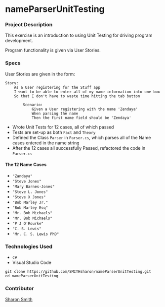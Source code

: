 # nameParserUnitTesting

### Project Description 

This exercise is an introduction to using Unit Testing for driving program development. 

Program functionality is given via User Stories.


### Specs
User Stories are given in the form:
```
Story:
    As a User registering for the Stuff app
    I want to be able to enter all of my name information into one box
    So that I don't have to waste time hitting the tab button

        Scenario:
            Given a User registering with the name 'Zendaya'
            When parsing the name
            Then the first name field should be 'Zendaya'
```

- Wrote Unit Tests for 12 cases, all of which passed
- Tests are set-up as both `Fact` and `Theory`
- Defined the Class `Parser` in `Parser.cs`, which parses all of the Name cases entered in the name string
- After the 12 cases all successfully Passed, refactored the code in `Parser.cs`

#### The 12 Name Cases
- `"Zandaya"`
- `"Steve Jones"`
- `"Mary Barnes-Jones"`
- `"Steve L. Jones"`
- `"Steve X Jones"`
- `"Bob Marley Jr."`
- `"Bob Marley Esq"`
- `"Mr. Bob Michaels"`
- `"Mr. Bob Michaels"`
- `"P J O'Rourke"`
- `"C. S. Lewis"`
- `"Mr. C. S. Lewis PhD"`


### Technologies Used
- `C#`
- Visual Studio Code


```
git clone https://github.com/SMITHsharon/nameParserUnitTesting.git
cd nameParserUnitTesting
```

### Contributor
[Sharon Smith](https://github.com/SMITHsharon)

